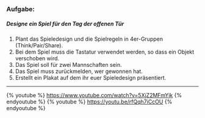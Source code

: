 ### Aufgabe:
##### Designe ein Spiel für den Tag der offenen Tür
1. Plant das Spieledesign und die Spielregeln in 4er-Gruppen (Think/Pair/Share).
2. Bei dem Spiel muss die Tastatur verwendet werden, so dass ein Objekt verschoben wird.
3. Das Spiel soll für zwei Mannschaften sein.
4. Das Spiel muss zurückmelden, wer gewonnen hat.
5. Erstellt ein Plakat auf dem ihr euer Spieledesign präsentiert.
---
{% youtube %}
https://www.youtube.com/watch?v=5XjZ2MFmYjk
{% endyoutube %}
{% youtube %}
https://youtu.be/rfQqh7iCcOU
{% endyoutube %}
